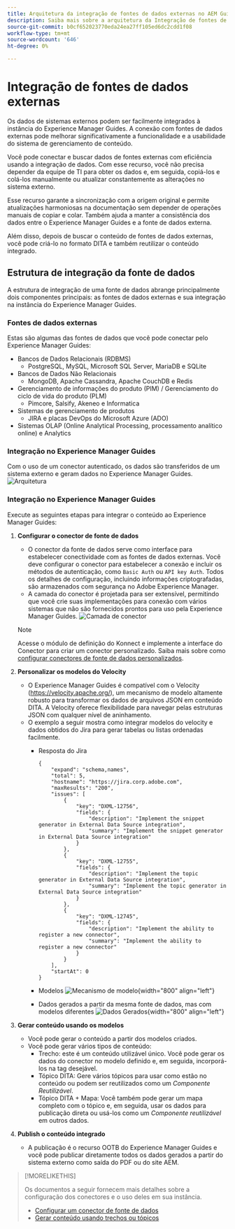 ```yaml
---
title: Arquitetura da integração de fontes de dados externas no AEM Guides
description: Saiba mais sobre a arquitetura da Integração de fontes de dados externas no AEM Guides.
source-git-commit: b0cf652023770eda24ea27ff105ed6dc2cdd1f08
workflow-type: tm+mt
source-wordcount: '646'
ht-degree: 0%

---
```


# Integração de fontes de dados externas

Os dados de sistemas externos podem ser facilmente integrados à instância do Experience Manager Guides. A conexão com fontes de dados externas pode melhorar significativamente a funcionalidade e a usabilidade do sistema de gerenciamento de conteúdo.


Você pode conectar e buscar dados de fontes externas com eficiência usando a integração de dados. Com esse recurso, você não precisa depender da equipe de TI para obter os dados e, em seguida, copiá-los e colá-los manualmente ou atualizar constantemente as alterações no sistema externo.

Esse recurso garante a sincronização com a origem original e permite atualizações harmoniosas na documentação sem depender de operações manuais de copiar e colar. Também ajuda a manter a consistência dos dados entre o Experience Manager Guides e a fonte de dados externa.

Além disso, depois de buscar o conteúdo de fontes de dados externas, você pode criá-lo no formato DITA e também reutilizar o conteúdo integrado.


## Estrutura de integração da fonte de dados

A estrutura de integração de uma fonte de dados abrange principalmente dois componentes principais: as fontes de dados externas e sua integração na instância do Experience Manager Guides.

### Fontes de dados externas

Estas são algumas das fontes de dados que você pode conectar pelo Experience Manager Guides:

- Bancos de Dados Relacionais (RDBMS)
   - PostgreSQL, MySQL, Microsoft SQL Server, MariaDB e SQLite
- Bancos de Dados Não Relacionais
   - MongoDB, Apache Cassandra, Apache CouchDB e Redis
- Gerenciamento de informações do produto (PIM) / Gerenciamento do ciclo de vida do produto (PLM)
   - Pimcore, Salsify, Akeneo e Informatica
- Sistemas de gerenciamento de produtos
   - JIRA e placas DevOps do Microsoft Azure (ADO)
- Sistemas OLAP (Online Analytical Processing, processamento analítico online) e Analytics

### Integração no Experience Manager Guides



Com o uso de um conector autenticado, os dados são transferidos de um sistema externo e geram dados no Experience Manager Guides.
![Arquitetura](assets/konnect-architecture.png)


### Integração no Experience Manager Guides

Execute as seguintes etapas para integrar o conteúdo ao Experience Manager Guides:

1. **Configurar o conector de fonte de dados**
   - O conector da fonte de dados serve como interface para estabelecer conectividade com as fontes de dados externas. Você deve configurar o conector para estabelecer a conexão e incluir os métodos de autenticação, como `Basic Auth` ou `API key Auth`. Todos os detalhes de configuração, incluindo informações criptografadas, são armazenados com segurança no Adobe Experience Manager.
   - A camada do conector é projetada para ser extensível, permitindo que você crie suas implementações para conexão com vários sistemas que não são fornecidos prontos para uso pela Experience Manager Guides.
     ![Camada de conector](assets/data-source-connector-layer.jpg)
   >[!NOTE]
   >
   > Acesse o módulo de definição do Konnect e implemente a interface do Conector para criar um conector personalizado. Saiba mais sobre como [configurar conectores de fonte de dados personalizados](./conf-custom-data-source-connector.md).

1. **Personalizar os modelos do Velocity**

   - O Experience Manager Guides é compatível com o Velocity (https://velocity.apache.org/), um mecanismo de modelo altamente robusto para transformar os dados de arquivos JSON em conteúdo DITA. A Velocity oferece flexibilidade para navegar pelas estruturas JSON com qualquer nível de aninhamento.
   - O exemplo a seguir mostra como integrar modelos do velocity e dados obtidos do Jira para gerar tabelas ou listas ordenadas facilmente.
      - Resposta do Jira

        ```
        {
            "expand": "schema,names",
            "total": 5,
            "hostname": "https://jira.corp.adobe.com",
            "maxResults": "200",
            "issues": [
                {
                    "key": "DXML-12756",
                    "fields": {
                        "description": "Implement the snippet generator in External Data Source integration",
                        "summary": "Implement the snippet generator in External Data Source integration"
                    }
                },
                {
                    "key": "DXML-12755",
                    "fields": {
                        "description": "Implement the topic generator in External Data Source integration",
                        "summary": "Implement the topic generator in External Data Source integration"
                    }
                },
                {
                    "key": "DXML-12745",
                    "fields": {
                        "description": "Implement the ability to register a new connector",
                        "summary": "Implement the ability to register a new connector"
                    }
                }
            ],
            "startAt": 0
        }
        ```

      - Modelos
        ![Mecanismo de modelo](assets/data-source-TemplatingEngine.png){width="800" align="left"}
      - Dados gerados a partir da mesma fonte de dados, mas com modelos diferentes
        ![Dados Gerados](assets/data-source-templates-topics.png){width="800" align="left"}

1. **Gerar conteúdo usando os modelos**
   - Você pode gerar o conteúdo a partir dos modelos criados.
   - Você pode gerar vários tipos de conteúdo:
      - Trecho: este é um conteúdo utilizável único. Você pode gerar os dados do conector no modelo definido e, em seguida, incorporá-los na tag desejável.
      - Tópico DITA: Gere vários tópicos para usar como estão no conteúdo ou podem ser reutilizados como um *Componente Reutilizável*.
      - Tópico DITA + Mapa: Você também pode gerar um mapa completo com o tópico e, em seguida, usar os dados para publicação direta ou usá-los como um *Componente reutilizável* em outros dados.


1. **Publish o conteúdo integrado**
   - A publicação é o recurso OOTB do Experience Manager Guides e você pode publicar diretamente todos os dados gerados a partir do sistema externo como saída do PDF ou do site AEM.

>[!MORELIKETHIS]
>
> Os documentos a seguir fornecem mais detalhes sobre a configuração dos conectores e o uso deles em sua instância.
> - [Configurar um conector de fonte de dados](../../../install-guide/conf-data-source-connector-tools.md)
> - [Gerar conteúdo usando trechos ou tópicos](../../../user-guide/web-editor-content-snippet.md)